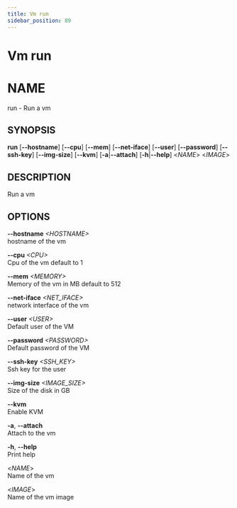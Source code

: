 ```yaml
---
title: Vm run
sidebar_position: 89
---
```


# Vm run

# NAME

run - Run a vm

## SYNOPSIS

**run** \[**--hostname**\] \[**--cpu**\] \[**--mem**\]
\[**--net-iface**\] \[**--user**\] \[**--password**\] \[**--ssh-key**\]
\[**--img-size**\] \[**--kvm**\] \[**-a**\|**--attach**\]
\[**-h**\|**--help**\] \<*NAME*\> \<*IMAGE*\>

## DESCRIPTION

Run a vm

## OPTIONS

**--hostname** *\<HOSTNAME\>*  
hostname of the vm

**--cpu** *\<CPU\>*  
Cpu of the vm default to 1

**--mem** *\<MEMORY\>*  
Memory of the vm in MB default to 512

**--net-iface** *\<NET_IFACE\>*  
network interface of the vm

**--user** *\<USER\>*  
Default user of the VM

**--password** *\<PASSWORD\>*  
Default password of the VM

**--ssh-key** *\<SSH_KEY\>*  
Ssh key for the user

**--img-size** *\<IMAGE_SIZE\>*  
Size of the disk in GB

**--kvm**  
Enable KVM

**-a**, **--attach**  
Attach to the vm

**-h**, **--help**  
Print help

\<*NAME*\>  
Name of the vm

\<*IMAGE*\>  
Name of the vm image
